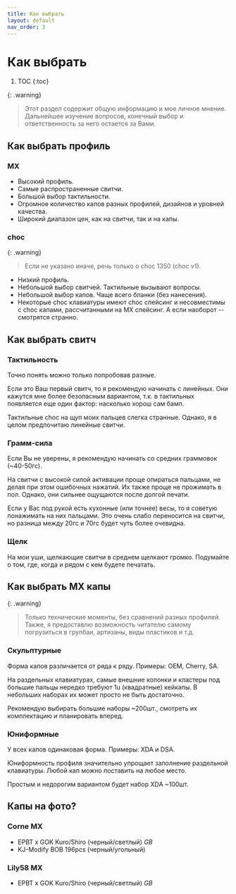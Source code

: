 ```yaml
---
title: Как выбрать
layout: default
nav_order: 3
---
```


# Как выбрать

1. TOC
{:toc}

{: .warning}
> Этот раздел содержит общую информацию и мое личное мнение. Дальнейшее изучение вопросов, конечный выбор и ответственность за него остается за Вами.

## Как выбрать профиль

### MX

- Высокий профиль.
- Самые распространенные свитчи.
- Большой выбор тактильности.
- Огромное количество капов разных профилей, дизайнов и уровней качества.
- Широкий диапазон цен, как на свитчи, так и на капы.

### choc

{: .warning}
> Если не указано иначе, речь только о choc 1350 (choc v1).

- Низкий профиль.
- Небольшой выбор свитчей. Тактильные вызывают вопросы.
- Небольшой выбор капов. Чаще всего бланки (без нанесения).
- Некоторые choc клавиатуры имеют choc спейсинг и несовместимы с choc капами,
  рассчитанными на MX спейсинг. А если наоборот -- смотрятся странно.

## Как выбрать свитч

### Тактильность

Точно понять можно только попробовав разные.

Если это Ваш первый свитч, то я рекомендую начинать с линейных. Они кажутся мне более безопасным вариантом, т.к. в тактильных появляется еще один фактор: насколько хорош сам бамп.

Тактильные choc на щуп моих пальцев слегка странные. Однако, я в целом предпочитаю линейные свитчи.

### Грамм-сила

Если Вы не уверены, я рекомендую начинать со средних граммовок (~40-50гс).

На свитчи с высокой силой активации проще опираться пальцами, не делая при этом ошибочных нажатий. Их также проще не прожимать в пол. Однако, они сильнее ощущаются после долгой печати.

Если у Вас под рукой есть кухонные (или точнее) весы, то я советую понажимать на них пальцами. Это очень слабо переносится на свитчи, но разница между 20гс и 70гс будет чуть более очевидна.

### Щелк

На мои уши, щелкающие свитчи в среднем щелкают громко. Подумайте о том, где, когда и рядом с кем будете печатать.

## Как выбрать МХ капы

{: .warning}
> Только технические моменты, без сравнений разных профилей. Также, я предоставлю возможность читателю самому погрузиться в групбаи, артизаны, виды пластиков и т.д.

### Скульптурные

Форма капов различается от ряда к ряду. Примеры: OEM, Cherry, SA.

На раздельных клавиатурах, самые внешние колонки и кластеры под большие пальцы нередко требуют 1u (квадратные) кейкапы. В небольших наборах их может просто не быть достаточно.

Рекомендую выбирать большие наборы ~200шт., смотреть их комплектацию и планировать вперед.

### Юниформные

У всех капов одинаковая форма. Примеры: XDA и DSA.

Юниформность профиля значительно упрощает заполнение раздельной клавиатуры. Любой кап можно поставить на любое место.

Простым и недорогим вариантом будет набор XDA ~100шт.

## Капы на фото?

### Corne MX

- EPBT x GOK Kuro/Shiro (черный/светлый) *GB*
- KJ-Modify BOB 196pcs (черный/угольный)

### Lily58 MX

- EPBT x GOK Kuro/Shiro (черный/светлый) *GB*
